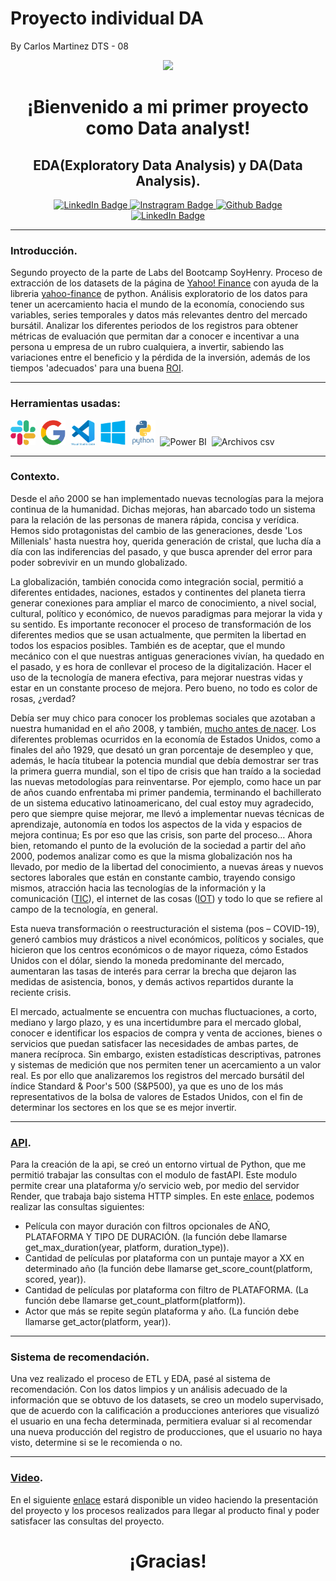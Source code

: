 # Proyecto individual DA
By Carlos Martinez DTS - 08
<div id = "header" align = "center">
  <img = src = "https://i.pinimg.com/564x/76/ff/d7/76ffd71ece1b2067b6b6ca7431fcd69a.jpg" width = "500" />
    <h1 align = 'Center'> ¡Bienvenido a mi primer proyecto como Data analyst! </>
    <h2 align = 'Center'> EDA(Exploratory Data Analysis) y DA(Data Analysis).
    </2>
</div>

<div id ='badges' align = 'center'>
  <a href = 'https://www.linkedin.com/in/carlos-martinez08'>
    <img src = 'https://img.shields.io/badge/LinkedIn-0077B5?style=for-the-badge&logo=linkedin&logoColor=white' alt = 'LinkedIn Badge' />

  <a href = 'https://www.instagram.com/csantiagom88'>
    <img src = 'https://img.shields.io/badge/Instagram-E4405F?style=for-the-badge&logo=instagram&logoColor=white' alt = 'Instragram Badge' />
  
  <a href = 'https://github.com/smartinez24/Proyecto2_DA'>
    <img src = 'https://img.shields.io/badge/GitHub-100000?style=for-the-badge&logo=github&logoColor=white' alt = 'Github Badge' />
  </a>
</div>

<div id ='badges' align = 'center'>
  <a href = 'https://www.asus.com/co/laptops/for-home/vivobook/asus-vivobook-s14-m433ia/'>
    <img src = 'https://img.shields.io/badge/Windows-ASUS_VivoBook_S14/S15-0078D6?style=for-the-badge&logo=windows&logoColor=white' alt = 'LinkedIn Badge' />
  </a>
</div> 

---
### Introducción.
Segundo proyecto de la parte de Labs del Bootcamp SoyHenry. Proceso de extracción de los datasets de la página de [Yahoo! Finance](https://finance.yahoo.com/) con ayuda de la libreria [yahoo-finance](https://pypi.org/project/yahoo-finance/) de python. Análisis exploratorio de los datos para tener un acercamiento hacia el mundo de la economía, conociendo sus variables, series temporales y datos más relevantes dentro del mercado bursátil. Analizar los diferentes periodos de los registros para obtener métricas de evaluación que permitan dar a conocer e incentivar a una persona u empresa de un rubro cualquiera, a invertir, sabiendo las variaciones entre el beneficio y la pérdida de la inversión, además de los tiempos 'adecuados' para una buena [ROI](https://www.becas-santander.com/es/blog/que-es-el-roi.html). 

---
<h3> Herramientas usadas: </h3>
<div>
   <img src = 'https://github.com/devicons/devicon/blob/master/icons/slack/slack-original.svg' title = 'Slack' alt = 'Slack' width = '40' height = '40' />&nbsp;
   <img src = 'https://github.com/devicons/devicon/blob/master/icons/google/google-original.svg' title = 'Google' alt = 'Google' width = '40' height = '40'/>&nbsp;
   <img src = 'https://github.com/devicons/devicon/blob/master/icons/vscode/vscode-original-wordmark.svg' title = 'VSC' alt = 'VSC' width = '40' height = '40' />&nbsp;
   <img src = 'https://github.com/devicons/devicon/blob/master/icons/windows8/windows8-original.svg' title = 'Windows' alt = 'Windows' width = '40' height = '40' />&nbsp;
   <img src = 'https://github.com/devicons/devicon/blob/master/icons/python/python-original-wordmark.svg' title = 'Python' alt = 'Python' width = '40' height = '40' />&nbsp;
   <img src = 'https://i.pinimg.com/564x/a7/4f/20/a74f2088b690a02fb9639f077831fd45.jpg' title = 'Power BI' alt = 'Power BI' width = '40' height = '40' />&nbsp;
   <img src = 'https://i.pinimg.com/564x/8a/2c/b9/8a2cb9635fd4fe44543f87b9f42ba014.jpg' title = 'Archivos csv' alt = 'Archivos csv' width = '40' height = '40' />&nbsp;
  
---
### Contexto. 
Desde el año 2000 se han implementado nuevas tecnologías para la mejora continua de la humanidad. Dichas mejoras, han abarcado todo un sistema para la relación de las personas de manera rápida, concisa y verídica. Hemos sido protagonistas del cambio de las generaciones, desde 'Los Millenials' hasta nuestra hoy, querida generación de cristal, que lucha día a día con las indiferencias del pasado, y que busca aprender del error para poder sobrevivir en un mundo globalizado. 

La globalización, también conocida como integración social, permitió a diferentes entidades, naciones, estados y continentes del planeta tierra generar conexiones para ampliar el marco de conocimiento, a nivel social, cultural, político y económico, de nuevos paradigmas para mejorar la vida y su sentido. Es importante reconocer el proceso de transformación de los diferentes medios que se usan actualmente, que permiten la libertad en todos los espacios posibles. También es de aceptar, que el mundo mecánico con el que nuestras antiguas generaciones vivían, ha quedado en el pasado, y es hora de conllevar el proceso de la digitalización. Hacer el uso de la tecnología de manera efectiva, para mejorar nuestras vidas y estar en un constante proceso de mejora. Pero bueno, no todo es color de rosas, ¿verdad? 

Debía ser muy chico para conocer los problemas sociales que azotaban a nuestra humanidad en el año 2008, y también, [mucho antes de nacer]( https://www.bbc.com/mundo/noticias-52308022). Los diferentes problemas ocurridos en la economía de Estados Unidos, como a finales del año 1929, que desató un gran porcentaje de desempleo y que, además, le hacía titubear la potencia mundial que debía demostrar ser tras la primera guerra mundial, son el tipo de crisis que han traído a la sociedad las nuevas metodologías para reinventarse. Por ejemplo, como hace un par de años cuando enfrentaba mi primer pandemia, terminando el bachillerato de un sistema educativo latinoamericano, del cual estoy muy agradecido, pero que siempre quise mejorar, me llevó a implementar nuevas técnicas de aprendizaje, autonomía en todos los aspectos de la vida y espacios de mejora continua; Es por eso que las crisis, son parte del proceso… 
Ahora bien, retomando el punto de la evolución de la sociedad a partir del año 2000, podemos analizar como es que la misma globalización nos ha llevado, por medio de la libertad del conocimiento, a nuevas áreas y nuevos sectores laborales que están en constante cambio, trayendo consigo mismos, atracción hacia las tecnologías de la información y la comunicación ([TIC]( https://mintic.gov.co/portal/inicio/Glosario/T/5755:Tecnologias-de-la-Informacion-y-las-Comunicaciones-TIC)), el internet de las cosas ([IOT]( https://aws.amazon.com/es/what-is/iot/)) y todo lo que se refiere al campo de la tecnología, en general.

Esta nueva transformación o reestructuración el sistema (pos – COVID-19), generó cambios muy drásticos a nivel económicos, políticos y sociales, que hicieron que los centros económicos o de mayor riqueza, cómo Estados Unidos con el dólar, siendo la moneda predominante del mercado, aumentaran las tasas de interés para cerrar la brecha que dejaron las medidas de asistencia, bonos, y demás activos repartidos durante la reciente crisis. 

El mercado, actualmente se encuentra con muchas fluctuaciones, a corto, mediano y largo plazo, y es una incertidumbre para el mercado global, conocer e identificar los espacios de compra y venta de acciones, bienes o servicios que puedan satisfacer las necesidades de ambas partes, de manera recíproca. Sin embargo, existen estadísticas descriptivas, patrones y sistemas de medición que nos permiten tener un acercamiento a un valor real. Es por ello que analizaremos los registros del mercado bursátil del índice Standard & Poor's 500 (S&P500), ya que es uno de los más representativos de la bolsa de valores de Estados Unidos, con el fin de determinar los sectores en los que se es mejor invertir. 
 

---
### [API](https://fastapi-hbsx.onrender.com/docs).
Para la creación de la api, se creó un entorno virtual de Python, que me permitió trabajar las consultas con el modulo de fastAPI. Este modulo permite crear una plataforma y/o servicio web, por medio del servidor Render, que trabaja bajo sistema HTTP simples. En este [enlace](https://fastapi-hbsx.onrender.com/docs), podemos realizar las consultas siguientes: 
  - Película con mayor duración con filtros opcionales de AÑO, PLATAFORMA Y TIPO DE DURACIÓN. (la función debe llamarse get_max_duration(year, platform, duration_type)).
  - Cantidad de películas por plataforma con un puntaje mayor a XX en determinado año (la función debe llamarse get_score_count(platform, scored, year)).
  - Cantidad de películas por plataforma con filtro de PLATAFORMA. (La función debe llamarse get_count_platform(platform)).
  - Actor que más se repite según plataforma y año. (La función debe llamarse get_actor(platform, year)).

---
### Sistema de recomendación.
Una vez realizado el proceso de ETL y EDA, pasé al sistema de recomendación. Con los datos limpios y un análisis adecuado de la información que se obtuvo de los datasets, se creo un modelo supervisado, que de acuerdo con la calificación a producciones anteriores que visualizó el usuario en una fecha determinada, permitiera evaluar si al recomendar una nueva producción del registro de producciones, que el usuario no haya visto, determine si se le recomienda o no. 
  
---
### [Video](https://youtu.be/JW_bOy0YN5Q).
En el siguiente [enlace](https://youtu.be/JW_bOy0YN5Q) estará disponible un video haciendo la presentación del proyecto y los procesos realizados para llegar al producto final y poder satisfacer las consultas del proyecto.
  
<div id = "header" align = "center">
  <h1 align = 'Center'> ¡Gracias! </>
</div>
